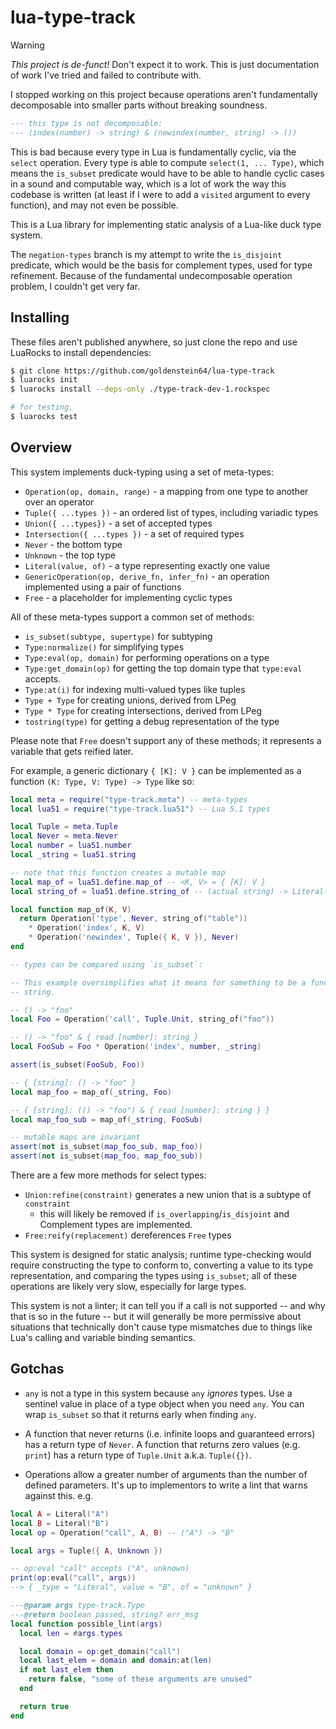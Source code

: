 # lua-type-track

> [!WARNING]
>
> _This project is de-funct!_ Don't expect it to work. This is just
> documentation of work I've tried and failed to contribute with.

I stopped working on this project because operations aren't fundamentally
decomposable into smaller parts without breaking soundness.

```lua
--- this type is not decomposable:
--- (index(number) -> string) & (newindex(number, string) -> ())
```

This is bad because every type in Lua is fundamentally cyclic, via the 
`select` operation. Every type is able to compute `select(1, ... Type)`, which 
means the `is_subset` predicate would have to be able to handle cyclic cases in 
a sound and computable way, which is a lot of work the way this codebase is 
written (at least if I were to add a `visited` argument to every function), and 
may not even be possible.

This is a Lua library for implementing static analysis of a Lua-like duck type
system.

The `negation-types` branch is my attempt to write the `is_disjoint` predicate,
which would be the basis for complement types, used for type refinement.
Because of the fundamental undecomposable operation problem, I couldn't get
very far.

## Installing

These files aren't published anywhere, so just clone the repo and use LuaRocks
to install dependencies:

```sh
$ git clone https://github.com/goldenstein64/lua-type-track
$ luarocks init
$ luarocks install --deps-only ./type-track-dev-1.rockspec

# for testing,
$ luarocks test
```

## Overview

This system implements duck-typing using a set of meta-types:

- `Operation(op, domain, range)` - a mapping from one type to another over an
  operator
- `Tuple({ ...types })` - an ordered list of types, including variadic types
- `Union({ ...types})` - a set of accepted types
- `Intersection({ ...types })` - a set of required types
- `Never` - the bottom type
- `Unknown` - the top type
- `Literal(value, of)` - a type representing exactly one value
- `GenericOperation(op, derive_fn, infer_fn)` - an operation implemented using
  a pair of functions
- `Free` - a placeholder for implementing cyclic types

All of these meta-types support a common set of methods:

- `is_subset(subtype, supertype)` for subtyping
- `Type:normalize()` for simplifying types
- `Type:eval(op, domain)` for performing operations on a type
- `Type:get_domain(op)` for getting the top domain type that `type:eval`
  accepts.
- `Type:at(i)` for indexing multi-valued types like tuples
- `Type + Type` for creating unions, derived from LPeg
- `Type * Type` for creating intersections, derived from LPeg
- `tostring(type)` for getting a debug representation of the type

Please note that `Free` doesn't support any of these methods; it represents a
variable that gets reified later.

For example, a generic dictionary `{ [K]: V }` can be implemented as a function
`(K: Type, V: Type) -> Type` like so:

```lua
local meta = require("type-track.meta") -- meta-types
local lua51 = require("type-track.lua51") -- Lua 5.1 types

local Tuple = meta.Tuple
local Never = meta.Never
local number = lua51.number
local _string = lua51.string

-- note that this function creates a mutable map
local map_of = lua51.define.map_of -- <K, V> = { [K]: V }
local string_of = lua51.define.string_of -- (actual string) -> Literal(string)

local function map_of(K, V)
  return Operation('type', Never, string_of("table"))
    * Operation('index', K, V)
    * Operation('newindex', Tuple({ K, V }), Never)
end

-- types can be compared using `is_subset`:

-- This example oversimplifies what it means for something to be a function or a
-- string.

-- () -> "foo"
local Foo = Operation('call', Tuple.Unit, string_of("foo"))

-- () -> "foo" & { read [number]: string }
local FooSub = Foo * Operation('index', number, _string)

assert(is_subset(FooSub, Foo))

-- { [string]: () -> "foo" }
local map_foo = map_of(_string, Foo)

-- { [string]: (() -> "foo") & { read [number]: string } }
local map_foo_sub = map_of(_string, FooSub)

-- mutable maps are invariant
assert(not is_subset(map_foo_sub, map_foo))
assert(not is_subset(map_foo, map_foo_sub))
```

There are a few more methods for select types:

- `Union:refine(constraint)` generates a new union that is a subtype of
  `constraint`
  - this will likely be removed if `is_overlapping`/`is_disjoint` and
    Complement types are implemented.
- `Free:reify(replacement)` dereferences `Free` types

This system is designed for static analysis; runtime type-checking would require
constructing the type to conform to, converting a value to its type
representation, and comparing the types using `is_subset`; all of these
operations are likely very slow, especially for large types.

This system is not a linter; it can tell you if a call is not supported -- and
why that is so in the future -- but it will generally be more permissive about
situations that technically don't cause type mismatches due to things like Lua's
calling and variable binding semantics.

## Gotchas

- `any` is not a type in this system because `any` _ignores_ types. Use a
  sentinel value in place of a type object when you need `any`. You can wrap
  `is_subset` so that it returns early when finding `any`.

- A function that never returns (i.e. infinite loops and guaranteed errors) has
  a return type of `Never`. A function that returns zero values (e.g. `print`)
  has a return type of `Tuple.Unit` a.k.a. `Tuple({})`.

- Operations allow a greater number of arguments than the number of defined
  parameters. It's up to implementors to write a lint that warns against
  this. e.g.

```lua
local A = Literal("A")
local B = Literal("B")
local op = Operation("call", A, B) -- ("A") -> "B"

local args = Tuple({ A, Unknown })

-- op:eval "call" accepts ("A", unknown)
print(op:eval("call", args))
--> { _type = "Literal", value = "B", of = "unknown" }

---@param args type-track.Type
---@return boolean passed, string? err_msg
local function possible_lint(args)
  local len = #args.types

  local domain = op:get_domain("call")
  local last_elem = domain and domain:at(len)
  if not last_elem then
    return false, "some of these arguments are unused"
  end

  return true
end
```
